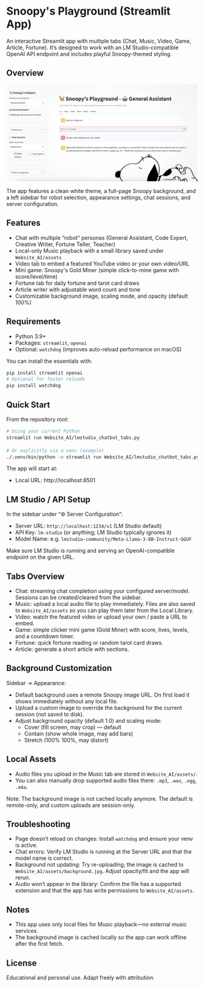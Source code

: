 # Snoopy's Playground (Streamlit App)

An interactive Streamlit app with multiple tabs (Chat, Music, Video, Game, Article, Fortune). It’s designed to work with an LM Studio-compatible OpenAI API endpoint and includes playful Snoopy-themed styling.

## Overview

![Snoopy's Playground – Overview](./assets/overview.png)

The app features a clean white theme, a full-page Snoopy background, and a left sidebar for robot selection, appearance settings, chat sessions, and server configuration.

## Features

- Chat with multiple “robot” personas (General Assistant, Code Expert, Creative Writer, Fortune Teller, Teacher)
- Local-only Music playback with a small library saved under `Website_AI/assets`
- Video tab to embed a featured YouTube video or your own video/URL
- Mini game: Snoopy's Gold Miner (simple click-to-mine game with score/level/time)
- Fortune tab for daily fortune and tarot card draws
- Article writer with adjustable word count and tone
- Customizable background image, scaling mode, and opacity (default 100%)

## Requirements

- Python 3.9+
- Packages: `streamlit`, `openai`
- Optional: `watchdog` (improves auto-reload performance on macOS)

You can install the essentials with:

```bash
pip install streamlit openai
# Optional for faster reloads
pip install watchdog
```

## Quick Start

From the repository root:

```bash
# Using your current Python
streamlit run Website_AI/lmstudio_chatbot_tabs.py

# Or explicitly via a venv (example)
./.venv/bin/python -m streamlit run Website_AI/lmstudio_chatbot_tabs.py
```

The app will start at:
- Local URL: http://localhost:8501

## LM Studio / API Setup

In the sidebar under “⚙️ Server Configuration”:
- Server URL: `http://localhost:1234/v1` (LM Studio default)
- API Key: `lm-studio` (or anything; LM Studio typically ignores it)
- Model Name: e.g. `lmstudio-community/Meta-Llama-3-8B-Instruct-GGUF`

Make sure LM Studio is running and serving an OpenAI-compatible endpoint on the given URL.

## Tabs Overview

- Chat: streaming chat completion using your configured server/model. Sessions can be created/cleared from the sidebar.
- Music: upload a local audio file to play immediately. Files are also saved to `Website_AI/assets` so you can play them later from the Local Library.
- Video: watch the featured video or upload your own / paste a URL to embed.
- Game: simple clicker mini game (Gold Miner) with score, lives, levels, and a countdown timer.
- Fortune: quick fortune reading or random tarot card draws.
- Article: generate a short article with sections.

## Background Customization

Sidebar → Appearance:
- Default background uses a remote Snoopy image URL. On first load it shows immediately without any local file.
- Upload a custom image to override the background for the current session (not saved to disk).
- Adjust background opacity (default 1.0) and scaling mode:
	- Cover (fill screen, may crop) — default
	- Contain (show whole image, may add bars)
	- Stretch (100% 100%, may distort)

## Local Assets

- Audio files you upload in the Music tab are stored in `Website_AI/assets/`.
- You can also manually drop supported audio files there: `.mp3`, `.wav`, `.ogg`, `.m4a`.

Note: The background image is not cached locally anymore. The default is remote-only, and custom uploads are session-only.

## Troubleshooting

- Page doesn’t reload on changes: Install `watchdog` and ensure your venv is active.
- Chat errors: Verify LM Studio is running at the Server URL and that the model name is correct.
- Background not updating: Try re-uploading; the image is cached to `Website_AI/assets/background.jpg`. Adjust opacity/fit and the app will rerun.
- Audio won’t appear in the library: Confirm the file has a supported extension and that the app has write permissions to `Website_AI/assets`.

## Notes

- This app uses only local files for Music playback—no external music services.
- The background image is cached locally so the app can work offline after the first fetch.

## License

Educational and personal use. Adapt freely with attribution.
